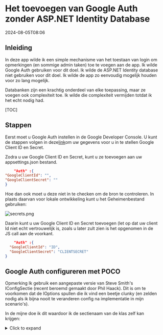 # Het toevoegen van Google Auth zonder ASP.NET Identity Database

<!--category-- ASP.NET, Google Auth -->
<datetime class="hidden">2024-08-05T08:06</datetime>

## Inleiding

In deze app wilde ik een simple mechanisme van het toestaan van login om opmerkingen (en sommige admin taken) toe te voegen aan de app. Ik wilde Google Auth gebruiken voor dit doel. Ik wilde de ASP.NET Identity database niet gebruiken voor dit doel. Ik wilde de app zo eenvoudig mogelijk houden voor zo lang mogelijk.

Databanken zijn een krachtig onderdeel van elke toepassing, maar ze voegen ook complexiteit toe. Ik wilde die complexiteit vermijden totdat ik het echt nodig had.

[TOC]

## Stappen

Eerst moet u Google Auth instellen in de Google Developer Console. U kunt de stappen volgen in deze[link](https://developers.google.com/identity/gsi/web/guides/overview)om uw gegevens voor u in te stellen Google Client ID en Secret.

Zodra u uw Google Client ID en Secret, kunt u ze toevoegen aan uw appsettings.json bestand.

```json
    "Auth" :{
"GoogleClientId": "",
"GoogleClientSecret": ""
}
```

Hoe dan ook moet u deze niet in te checken om de bron te controleren. In plaats daarvan voor lokale ontwikkeling kunt u het Geheimenbestand gebruiken:

![secrets.png](secrets.png)

Daarin kunt u uw Google Client ID en Secret toevoegen (let op dat uw client Id niet echt vertrouwelijk is, zoals u later zult zien is het opgenomen in de JS call aan de voorkant.

```json
    "Auth" :{
  "GoogleClientId": "ID",
  "GoogleClientSecret": "CLIENTSECRET"
}
```

## Google Auth configureren met POCO

Opmerking Ik gebruik een aangepaste versie van Steve Smith's IConfigSectie (recent beroemd gemaakt door Phil Haack).
Dit is om te voorkomen dat de IOptions spullen die ik vind een beetje clunky (en zelden nodig als ik bijna nooit te veranderen config na implementatie in mijn scenario's).

In de mijne doe ik dit waardoor ik de sectienaam van de klas zelf kan krijgen:

<details>
<summary>Click to expand</summary>
```csharp


namespace Mostlylucid.Config;

public static class ConfigExtensions {
    public static TConfig ConfigurePOCO<TConfig>(this IServiceCollection services, IConfiguration configuration)
        where TConfig : class, new() {
        if (services == null) throw new ArgumentNullException(nameof(services));
        if (configuration == null) throw new ArgumentNullException(nameof(configuration));
        
        var config = new TConfig();
        configuration.Bind(config);
        services.AddSingleton(config);
        return config;
    }
    
    public static TConfig Configure<TConfig>(this WebApplicationBuilder builder)
        where TConfig : class, IConfigSection, new() {
        var services = builder.Services;
        var configuration = builder.Configuration;
        var sectionName = TConfig.Section;
        return services.ConfigurePOCO<TConfig>(configuration.GetSection(sectionName));
    }
    

    public static TConfig GetConfig<TConfig>(this WebApplicationBuilder builder)
        where TConfig : class, IConfigSection, new() {
        var configuration = builder.Configuration;
        var sectionName = TConfig.Section;
        var section = configuration.GetSection(sectionName).Get<TConfig>();
        return section;
        
    }
    
    public static Dictionary<string, object> GetConfigSection(this IConfiguration configuration, string sectionName) {
        var section = configuration.GetSection(sectionName);
        var result = new Dictionary<string, object>();
        foreach (var child in section.GetChildren()) {
            var key = child.Key;
            var value = child.Value;
            result.Add(key, value);
        }
        
        return result;
    }
    
    public static Dictionary<string, object> GetConfigSection<TConfig>(this WebApplicationBuilder builder)
        where TConfig : class, IConfigSection, new() {
        var configuration = builder.Configuration;
        var sectionName = TConfig.Section;
        return configuration.GetConfigSection(sectionName);
    }
}

public interface IConfigSection {
    public static abstract string Section { get; }
}
```

</details>
Dus mijn Auth ziet eruit als

```csharp
public class Auth : IConfigSection
{
    public static string Section => "Auth";
    public string GoogleClientId { get; set; }
    public string GoogleClientSecret { get; set; }
    
    public string AdminUserGoogleId { get; set; }
    
}
```

Waar ik een statische interface methode gebruik om de sectienaam te krijgen.

Dan in mijn startup kan ik dit doen:

```csharp
var auth = builder.GetConfig<Auth>();
```

Hoe dan ook terug naar het google gedoe!

## Programma.cs instellen

Om dit daadwerkelijk toe te voegen

```csharp
services.AddCors(options =>
{
    options.AddPolicy("AllowMostlylucid",
        builder =>
        {
            builder.WithOrigins("https://www.mostlylucid.net")
                .WithOrigins("https://mostlylucid.net")
                .WithOrigins("https://localhost:7240")
                .AllowAnyHeader()
                .AllowAnyMethod();
        });
});

builder.Services
    .AddAuthentication(options =>
    {
        options.DefaultScheme = CookieAuthenticationDefaults.AuthenticationScheme;
        options.DefaultChallengeScheme = GoogleDefaults.AuthenticationScheme;
   
      
    })
    .AddCookie()
    .AddGoogle(options =>
    {
        options.ClientId = auth.GoogleClientId;
        options.ClientSecret = auth.GoogleClientSecret;
    });
```

U zult merken dat er CORS ingangen hier, je moet deze ook instellen in de google identiteit console.

![googleidentity.png](googleidentity.png)

Dit zorgt ervoor dat de Google Auth alleen kan worden gebruikt vanuit de domeinen die u opgeeft.

## Google Auth In Razor

In mijn_Layout.cshtml Ik heb dit Javascript, dit is waar ik mijn Google Buttons heb ingesteld en een callback heb geactiveerd die de ASP.NET app logt.

# Google JS

```html
<script src="https://accounts.google.com/gsi/client" async defer></script>
```

Dit is de laag voor de code hieronder

```javascript


        
        function renderButton(element)
        {
            google.accounts.id.renderButton(
                element,
                {
                    type: "standard",
                    size: "large",
                    width: 200,
                    theme: "filled_black",
                    text: "sign_in_with",
                    shape: "rectangular",
                    logo_alignment: "left"
                }
            );
        }
        function initGoogleSignIn() {
            google.accounts.id.initialize({
                client_id: "839055275161-u7dqn2oco2729n6i5mk0fe7gap0bmg6g.apps.googleusercontent.com",
                callback: handleCredentialResponse
            });
            const element = document.getElementById('google_button');
            if (element) {
                renderButton(element);
            }
            const secondElement = document.getElementById('google_button2');
            if (secondElement) {
                renderButton(secondElement);
            }
           
        }

        function handleCredentialResponse(response) {
            if (response.credential) {
                const xhr = new XMLHttpRequest();
                xhr.open('POST', '/login', true);
                xhr.setRequestHeader('Content-Type', 'application/json');
                xhr.onload = function () {
                    if (xhr.status === 200) {
                        window.location.reload();
                    } else {
                        console.error('Failed to log in.');
                    }
                };
                xhr.send(JSON.stringify({ idToken: response.credential }));
            } else {
                console.error('No credential in response.');
            }
        }

        window.onload = initGoogleSignIn;

```

Hier kunt u zien dat ik maximaal twee div-elementen in de pagina heb met de id google_knop en google_button2. Dit zijn de elementen waarin de Google JS de knoppen zal renderen.

TIP: Als u Tailwind gebruikt, kunt u de knop div shinken om correct te werken in de donkere modus (anders geeft het een witte achtergrond rond de knop)

```html
<div class="w-[200px] h-[39px] overflow-hidden rounded">
    <div id="google_button">
    </div>
</div>
```

In de JavaScript hierboven plaats ik dit terug naar een Controller actie genaamd Login. Hier pak ik de Google Auth aan.

```javascript
      const xhr = new XMLHttpRequest();
                xhr.open('POST', '/login', true);
                xhr.setRequestHeader('Content-Type', 'application/json');
                xhr.onload = function () {
                    if (xhr.status === 200) {
                        window.location.reload();
                    } else {
                        console.error('Failed to log in.');
                    }
                };
                xhr.send(JSON.stringify({ idToken: response.credential }));
```

## Google Auth in de controller

De Controller is hier' het is vrij eenvoudig het neemt gewoon de geposte JWT, decodeert het dan gebruikt dat om in te loggen op de app.

```csharp
    [Route("login")]
        [HttpPost]
        public async Task<IActionResult> HandleGoogleCallback([FromBody] GoogleLoginRequest request)
        {
            var handler = new JwtSecurityTokenHandler();
            var jsonToken = handler.ReadToken(request.IdToken) as JwtSecurityToken;

            if (jsonToken == null)
            {
                return BadRequest("Invalid token");
            }

            var claimsIdentity = new ClaimsIdentity(
                jsonToken.Claims,
                GoogleDefaults.AuthenticationScheme);

            var authProperties = new AuthenticationProperties
            {
                IsPersistent = true
            };

            await HttpContext.SignInAsync(
                CookieAuthenticationDefaults.AuthenticationScheme,
                new ClaimsPrincipal(claimsIdentity),
                authProperties);

            return Ok();
        }
    }
```

OPMERKING: Dit is niet prefect als het assess up van de claim namen (ze zijn allemaal klein geval) maar het werkt voor nu.

### Basisklasse controller om de aanmeldeigenschappen uit te pakken

In mijn BaseController haal ik de eigenschappen die ik nodig heb;

```csharp
      public record LoginData(bool loggedIn, string? name, string? avatarUrl, string? identifier);
    
    protected LoginData GetUserInfo()
    {
        var authenticateResult = HttpContext.AuthenticateAsync(CookieAuthenticationDefaults.AuthenticationScheme).Result;
        if (authenticateResult.Succeeded)
        {
            var principal = authenticateResult.Principal;
            if(principal == null)
            {
                return new LoginData(false, null, null, null);
            }
            var name = principal.FindFirst("name").Value;
            var avatarUrl =principal.FindFirst("picture").Value;
            var nameIdentifier = principal.FindFirst("sub");
            return new LoginData(true, name, avatarUrl, nameIdentifier?.Value);
        }
        return new LoginData(false,null,null,null);
    }
```

En dat is het! Hiermee kunt u Google Authentication gebruiken zonder gebruik te maken van de ASP.NET Identity database.